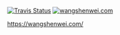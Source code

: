 [![Travis Status](https://travis-ci.com/weareoutman/wangshenwei.com.svg?branch=master)](https://travis-ci.com/weareoutman/wangshenwei.com)
[![wangshenwei.com](https://img.shields.io/endpoint?url=https://dashboard.cypress.io/badge/simple/swukjf/master&style=flat&logo=cypress)](https://dashboard.cypress.io/projects/swukjf/runs)

https://wangshenwei.com/
